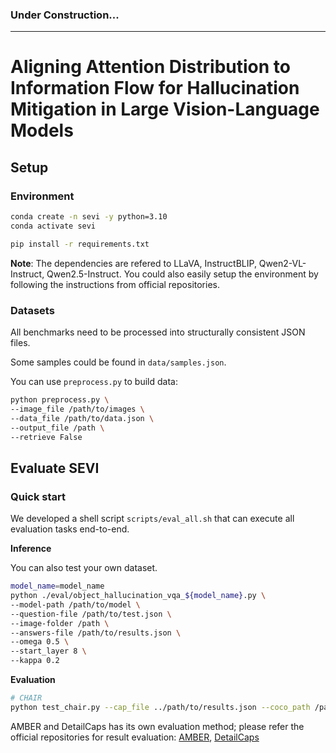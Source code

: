 ### Under Construction...
---

# Aligning Attention Distribution to Information Flow for Hallucination Mitigation in Large Vision-Language Models

## Setup

### Environment

```bash
conda create -n sevi -y python=3.10
conda activate sevi

pip install -r requirements.txt
```

**Note**: The dependencies are refered to LLaVA, InstructBLIP, Qwen2-VL-Instruct, Qwen2.5-Instruct. You could also easily setup the environment by following the instructions from official repositories.

### Datasets

All benchmarks need to be processed into structurally consistent JSON files.

Some samples could be found in `data/samples.json`.

You can use `preprocess.py` to build data:
```bash
python preprocess.py \
--image_file /path/to/images \
--data_file /path/to/data.json \
--output_file /path \
--retrieve False
```

## Evaluate SEVI


### Quick start

We developed a shell script `scripts/eval_all.sh` that can execute all evaluation tasks end-to-end.

**Inference**

You can also test your own dataset.
```bash
model_name=model_name
python ./eval/object_hallucination_vqa_${model_name}.py \
--model-path /path/to/model \
--question-file /path/to/test.json \
--image-folder /path \
--answers-file /path/to/results.json \
--omega 0.5 \
--start_layer 8 \
--kappa 0.2

```

**Evaluation**

```bash
# CHAIR
python test_chair.py --cap_file ../path/to/results.json --coco_path /path/to/coco
```
AMBER and DetailCaps has its own evaluation method; please refer the official repositories for result evaluation:  [AMBER](https://github.com/junyangwang0410/AMBER), [DetailCaps](https://github.com/foundation-multimodal-models/CAPTURE?tab=readme-ov-file)